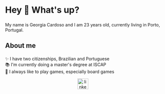 <h1 align="left">Hey 👋 What's up?</h1>

###

<p align="left">My name is Georgia Cardoso and I am 23 years old, currently living in Porto, Portugal.</p>

###

<h2 align="left">About me</h2>

###

<p align="left">✨ I have two citizenships, Brazilian and Portuguese<br>📚 I'm currently doing a master's degree at ISCAP <br>🎲 I always like to play games, especially board games<br></p>

<div align="center">
  <a href="https://www.linkedin.com/in/georgiasscardoso/" target="_blank">
    <img src="https://img.shields.io/static/v1?message=LinkedIn&logo=linkedin&label=&color=0077B5&logoColor=white&labelColor=&style=for-the-badge" height="35" alt="linkedin logo"  />
  </a>
</div>






